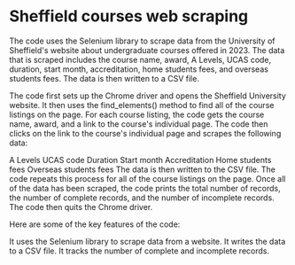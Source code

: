 # Sheffield  courses web scraping
The code uses the Selenium library to scrape data from the University of Sheffield's website about undergraduate courses offered in 2023. The data that is scraped includes the course name, award, A Levels, UCAS code, duration, start month, accreditation, home students fees, and overseas students fees. The data is then written to a CSV file.

The code first sets up the Chrome driver and opens the Sheffield University website. It then uses the find_elements() method to find all of the course listings on the page. For each course listing, the code gets the course name, award, and a link to the course's individual page. The code then clicks on the link to the course's individual page and scrapes the following data:

A Levels
UCAS code
Duration
Start month
Accreditation
Home students fees
Overseas students fees
The data is then written to the CSV file. The code repeats this process for all of the course listings on the page. Once all of the data has been scraped, the code prints the total number of records, the number of complete records, and the number of incomplete records. The code then quits the Chrome driver.

Here are some of the key features of the code:

It uses the Selenium library to scrape data from a website.
It writes the data to a CSV file.
It tracks the number of complete and incomplete records.
